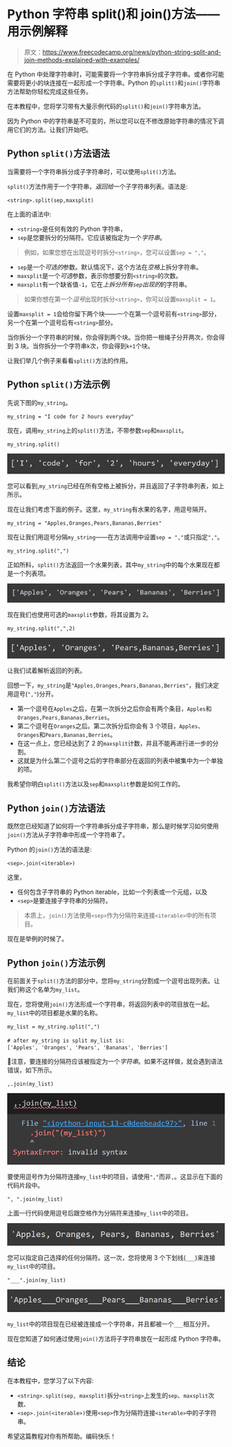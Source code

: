 # Python 字符串 split()和 join()方法——用示例解释

> 原文：<https://www.freecodecamp.org/news/python-string-split-and-join-methods-explained-with-examples/>

在 Python 中处理字符串时，可能需要将一个字符串拆分成子字符串。或者你可能需要将更小的块连接在一起形成一个字符串。Python 的`split()`和`join()`字符串方法帮助你轻松完成这些任务。

在本教程中，您将学习带有大量示例代码的`split()`和`join()`字符串方法。

因为 Python 中的字符串是不可变的，所以您可以在不修改原始字符串的情况下调用它们的方法。让我们开始吧。

## Python `split()`方法语法

当需要将一个字符串拆分成子字符串时，可以使用`split()`方法。

`split()`方法作用于一个字符串，*返回给*一个子字符串列表。语法是:

```
<string>.split(sep,maxsplit)
```

在上面的语法中:

*   `<string>`是任何有效的 Python 字符串，
*   `sep`是您要拆分的分隔符。它应该被指定为一个*字符串*。

> 例如，如果您想在出现逗号时拆分`<string>`，您可以设置`sep = ","`。

*   `sep`是一个*可选的*参数。默认情况下，这个方法在*空格*上拆分字符串。
*   `maxsplit`是一个*可选*参数，表示你想要分割`<string>`的次数。
*   `maxsplit`有一个缺省值`-1`，它在*上拆分所有`sep`出现的*的字符串。

> 如果你想在第一个*逗号*出现时拆分`<string>`，你可以设置`maxsplit = 1`。

设置`maxsplit = 1`会给你留下两个块——一个在第一个逗号前有`<string>`部分，另一个在第一个逗号后有`<string>`部分。

当你拆分一个字符串的时候，你会得到两个块。当你把一根绳子分开两次，你会得到 3 块。当你拆分一个字符串`k`次，你会得到`k+1`个块。

让我们举几个例子来看看`split()`方法的作用。

## Python `split()`方法示例

先说下图的`my_string`。

```
my_string = "I code for 2 hours everyday"
```

现在，调用`my_string`上的`split()`方法，不带参数`sep`和`maxsplit`。

```
my_string.split()
```

![image-50](img/122d761e4f1c75188003694fbbca40db.png)

您可以看到,`my_string`已经在所有空格上被拆分，并且返回了子字符串列表，如上所示。

现在让我们考虑下面的例子。这里，`my_string`有水果的名字，用逗号隔开。

```
my_string = "Apples,Oranges,Pears,Bananas,Berries"
```

现在让我们用逗号分隔`my_string`——在方法调用中设置`sep = ","`或只指定`","`。

```
my_string.split(",")
```

正如所料，`split()`方法返回一个水果列表，其中`my_string`中的每个水果现在都是一个列表项。

![image-51](img/93302589f5a6c2b551ebfbb8ae6d0d32.png)

现在我们也使用可选的`maxsplit`参数，将其设置为 2。

```
my_string.split(",",2)
```

![image-52](img/f8576b3c32fe4eca068386e97c80199b.png)

让我们试着解析返回的列表。

回想一下，`my_string`是`"Apples,Oranges,Pears,Bananas,Berries"`，我们决定用逗号(`","`)分开。

*   第一个逗号在`Apples`之后，在第一次拆分之后你会有两个条目，`Apples`和`Oranges,Pears,Bananas,Berries`。
*   第二个逗号在`Oranges`之后。第二次拆分后你会有 3 个项目，`Apples`、`Oranges`和`Pears,Bananas,Berries`。
*   在这一点上，您已经达到了 2 的`maxsplit`计数，并且不能再进行进一步的分割。
*   这就是为什么第二个逗号之后的字符串部分在返回的列表中被集中为一个单独的项。

我希望你明白`split()`方法以及`sep`和`maxsplit`参数是如何工作的。

## Python `join()`方法语法

既然您已经知道了如何将一个字符串拆分成子字符串，那么是时候学习如何使用`join()`方法从子字符串中形成一个字符串了。

Python 的`join()`方法的语法是:

```
<sep>.join(<iterable>)
```

这里，

*   任何包含子字符串的 Python iterable，比如一个列表或一个元组，以及
*   `<sep>`是要连接子字符串的分隔符。

> 本质上，`join()`方法使用`<sep>`作为分隔符来连接`<iterable>`中的所有项目。

现在是举例的时候了。

## Python `join()`方法示例

在前面关于`split()`方法的部分中，您将`my_string`分割成一个逗号出现列表。让我们称这个名单为`my_list`。

现在，您将使用`join()`方法形成一个字符串，将返回列表中的项目放在一起。`my_list`中的项目都是水果的名称。

```
my_list = my_string.split(",")

# after my_string is split my_list is:
['Apples', 'Oranges', 'Pears', 'Bananas', 'Berries'] 
```

📑注意，要连接的分隔符应该被指定为一个*字符串*。如果不这样做，就会遇到语法错误，如下所示。

```
,.join(my_list)
```

![image-49](img/12ba0fb4cc1a63692c1d68d33503976f.png)

要使用逗号作为分隔符连接`my_list`中的项目，请使用`","`而非`,`。这显示在下面的代码片段中。

```
", ".join(my_list)
```

上面一行代码使用逗号后跟空格作为分隔符来连接`my_list`中的项目。

![image-53](img/9839e7cf77bddbc1f63dd5954f720ecc.png)

您可以指定自己选择的任何分隔符。这一次，您将使用 3 个下划线(`___`)来连接`my_list`中的项目。

```
"___".join(my_list)
```

![image-54](img/571d69d7e4fc3d3bf1c89597d1804001.png)

`my_list`中的项目现在已经被连接成一个字符串，并且都被一个`___`相互分开。

现在您知道了如何通过使用`join()`方法将子字符串放在一起形成 Python 字符串。

## 结论

在本教程中，您学习了以下内容:

*   `<string>.split(sep, maxsplit)`拆分`<string>`上发生的`sep`、`maxsplit`次数、
*   `<sep>.join(<iterable>)`使用`<sep>`作为分隔符连接`<iterable>`中的子字符串。

希望这篇教程对你有所帮助。编码快乐！